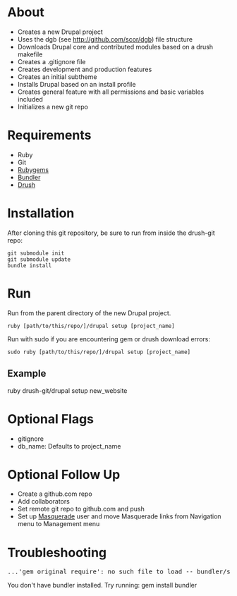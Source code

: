 About
=====

* Creates a new Drupal project 
* Uses the dgb (see http://github.com/scor/dgb) file structure
* Downloads Drupal core and contributed modules based on a drush makefile
* Creates a .gitignore file
* Creates development and production features
* Creates an initial subtheme
* Installs Drupal based on an install profile
* Creates general feature with all permissions and basic variables included
* Initializes a new git repo

Requirements
===========

* Ruby
* Git
* [Rubygems](http://rubygems.org/pages/download)
* [Bundler](http://gembundler.com/)
* [Drush](http://drupal.org/project/drush)


Installation
============

After cloning this git repository, be sure to run from inside the drush-git repo:

    git submodule init
    git submodule update
    bundle install

Run
====

Run from the parent directory of the new Drupal project.

    ruby [path/to/this/repo/]/drupal setup [project_name]
    
Run with sudo if you are encountering gem or drush download errors:

    sudo ruby [path/to/this/repo/]/drupal setup [project_name]

Example
-------

  ruby drush-git/drupal setup new_website
  

Optional Flags
==============

* gitignore
* db_name: Defaults to project_name


Optional Follow Up
=================

* Create a github.com repo
* Add collaborators
* Set remote git repo to github.com and push
* Set up [Masquerade](http://drupal.org/project/masquerade) user and move Masquerade links from Navigation menu to Management menu


Troubleshooting
=================

<pre>
...'gem_original_require': no such file to load -- bundler/setup (LoadError)
</pre>
You don't have bundler installed. Try running:
    gem install bundler
